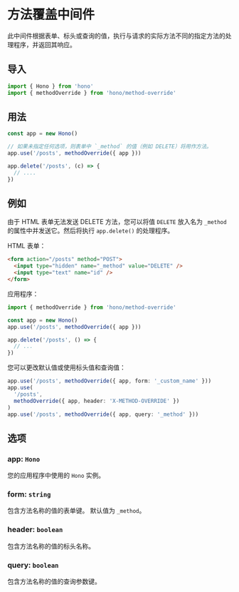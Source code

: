 # 方法覆盖中间件

此中间件根据表单、标头或查询的值，执行与请求的实际方法不同的指定方法的处理程序，并返回其响应。

## 导入

```ts
import { Hono } from 'hono'
import { methodOverride } from 'hono/method-override'
```

## 用法

```ts
const app = new Hono()

// 如果未指定任何选项，则表单中 `_method` 的值（例如 DELETE）将用作方法。
app.use('/posts', methodOverride({ app }))

app.delete('/posts', (c) => {
  // ....
})
```

## 例如

由于 HTML 表单无法发送 DELETE 方法，您可以将值 `DELETE` 放入名为 `_method` 的属性中并发送它。然后将执行 `app.delete()` 的处理程序。

HTML 表单：

```html
<form action="/posts" method="POST">
  <input type="hidden" name="_method" value="DELETE" />
  <input type="text" name="id" />
</form>
```

应用程序：

```ts
import { methodOverride } from 'hono/method-override'

const app = new Hono()
app.use('/posts', methodOverride({ app }))

app.delete('/posts', () => {
  // ...
})
```

您可以更改默认值或使用标头值和查询值：

```ts
app.use('/posts', methodOverride({ app, form: '_custom_name' }))
app.use(
  '/posts',
  methodOverride({ app, header: 'X-METHOD-OVERRIDE' })
)
app.use('/posts', methodOverride({ app, query: '_method' }))
```

## 选项

### <Badge type="danger" text="必需" /> app: `Hono`

您的应用程序中使用的 `Hono` 实例。

### <Badge type="info" text="可选" /> form: `string`

包含方法名称的值的表单键。
默认值为 `_method`。

### <Badge type="info" text="可选" /> header: `boolean`

包含方法名称的值的标头名称。

### <Badge type="info" text="可选" /> query: `boolean`

包含方法名称的值的查询参数键。
